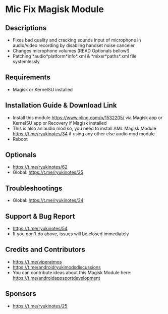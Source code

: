 # Mic Fix Magisk Module

## Descriptions
- Fixes bad quality and cracking sounds input of microphone in audio/video recording by disabling handset noise canceler
- Changes microphone volumes (READ Optionals bellow!)
- Patching \*audio\*platform\*info\*.xml & \*mixer\*paths\*.xml file systemlessly

## Requirements
- Magisk or KernelSU installed

## Installation Guide & Download Link
- Install this module https://www.pling.com/p/1532205/ via Magisk app or KernelSU app or Recovery if Magisk installed
- This is also an audio mod so, you need to install AML Magisk Module https://t.me/ryukinotes/34 if using any other else audio mod module
- Reboot

## Optionals
- https://t.me/ryukinotes/62
- Global: https://t.me/ryukinotes/35

## Troubleshootings
- Global: https://t.me/ryukinotes/34

## Support & Bug Report
- https://t.me/ryukinotes/54
- If you don't do above, issues will be closed immediately

## Credits and Contributors
- https://t.me/viperatmos
- https://t.me/androidryukimodsdiscussions
- You can contribute ideas about this Magisk Module here: https://t.me/androidappsportdevelopment

## Sponsors
- https://t.me/ryukinotes/25



